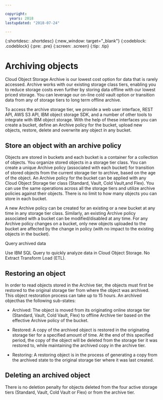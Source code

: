 ```yaml
---

copyright:
  years: 2018
lastupdated: "2018-07-24"

---
```

{:shortdesc: .shortdesc}
{:new_window: target="_blank"}
{:codeblock: .codeblock}
{:pre: .pre}
{:screen: .screen}
{:tip: .tip}


# Archiving objects

Cloud Object Storage Archive is our lowest cost option for data that is rarely accessed. Archive works with our existing storage class tiers, enabling you to reduce storage costs even further by storing data offline with our lowest priced storage. You can leverage our on-line cold vault option or transition data from any of storage tiers to long term offline archive.

To access the archive storage tier, we provide a web user interface, REST API, AWS S3 API, IBM object storage SDK, and a number of other tools to  integrate with IBM object storage. With the help of these interfaces you can create a bucket, define an Archive policy for the bucket, upload new objects, restore, delete and overwrite any object in any bucket.

## Store an object with an archive policy

Objects are stored in buckets and each bucket is a container for a collection of objects. You organize stored objects in a storage tier class. You can create a unique Archive policy (associated with each bucket) for transition of stored objects from the current storage tier to archive, based on the age of the object. An Archive policy for the bucket can be applied with any Cloud Object Storage tier class (Standard, Vault, Cold Vault,and Flex). You can use the same operations across all the storage tiers and utilize archive policies against their objects. There is no limit to how many objects you can store in each bucket.

A new Archive policy can be created for an existing or a new bucket at any time in any storage tier class. Similarly, an existing Archive policy associated with a bucket can be modified/disabled at any time. For any Archive policy changes on a bucket, only new objects uploaded to the bucket are affected by the change in policy (with no impact to the existing objects in the bucket).

Query archived data

Use IBM SQL Query to quickly analyze data in Cloud Object Storage. No Extract Transform Load (ETL). 

## Restoring an object

In order to read objects stored in the Archive tier, the objects must first be restored to the original storage tier from where the object was archived. This object restoration process can take up to 15 hours. An archived objecthas the following sub-states:

* Archived: The object is moved from its originating online storage tier (Standard, Vault, Cold Vault, Flex) to offline Archive tier based on the effective Archive policy of the bucket.

* Restored: A copy of the archived object is restored in the originating storage tier for a specified amount of time. At the end of this specified period, the copy of the object will be deleted from the storage tier it was restored to, while maintaining the archived copy in the archive tier.

* Restoring: A restoring object is in the process of generating a copy from the archived state to the original storage tier where it was last created.

## Deleting an archived object

There is no deletion penalty for objects deleted from the four active storage tiers (Standard, Vault, Cold Vault or Flex) or from the archive tier. 
